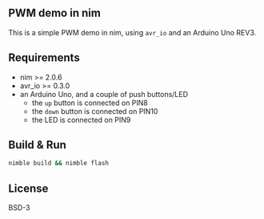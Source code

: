 ## PWM demo in nim

This is a simple PWM demo in nim, using `avr_io` and an Arduino Uno REV3.

## Requirements

- nim >= 2.0.6
- avr_io >= 0.3.0
- an Arduino Uno, and a couple of push buttons/LED
  - the `up` button is connected on PIN8
  - the `down` button is connected on PIN10
  - the LED is connected on PIN9

## Build & Run

```bash
nimble build && nimble flash
```

## License

BSD-3